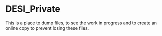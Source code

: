 # DESI_Private
This is a place to dump files, to see the work in progress and to create an online copy to prevent losing these files.<br />

